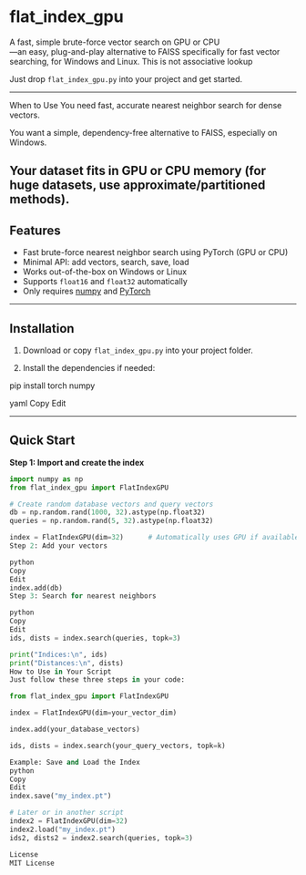 # flat_index_gpu

A fast, simple brute-force vector search on GPU or CPU  
—an easy, plug-and-play alternative to FAISS specifically for fast vector searching, for Windows and Linux. This is not associative lookup 

Just drop `flat_index_gpu.py` into your project and get started.

---
When to Use
You need fast, accurate nearest neighbor search for dense vectors.

You want a simple, dependency-free alternative to FAISS, especially on Windows.

Your dataset fits in GPU or CPU memory (for huge datasets, use approximate/partitioned methods).
---

## Features

- Fast brute-force nearest neighbor search using PyTorch (GPU or CPU)
- Minimal API: add vectors, search, save, load
- Works out-of-the-box on Windows or Linux
- Supports `float16` and `float32` automatically
- Only requires [numpy](https://numpy.org/) and [PyTorch](https://pytorch.org/)

---

## Installation

1. Download or copy `flat_index_gpu.py` into your project folder.

2. Install the dependencies if needed:

pip install torch numpy

yaml
Copy
Edit

---

## Quick Start

**Step 1: Import and create the index**

```python
import numpy as np
from flat_index_gpu import FlatIndexGPU

# Create random database vectors and query vectors
db = np.random.rand(1000, 32).astype(np.float32)
queries = np.random.rand(5, 32).astype(np.float32)

index = FlatIndexGPU(dim=32)      # Automatically uses GPU if available
Step 2: Add your vectors

python
Copy
Edit
index.add(db)
Step 3: Search for nearest neighbors

python
Copy
Edit
ids, dists = index.search(queries, topk=3)

print("Indices:\n", ids)
print("Distances:\n", dists)
How to Use in Your Script
Just follow these three steps in your code:

from flat_index_gpu import FlatIndexGPU

index = FlatIndexGPU(dim=your_vector_dim)

index.add(your_database_vectors)

ids, dists = index.search(your_query_vectors, topk=k)

Example: Save and Load the Index
python
Copy
Edit
index.save("my_index.pt")

# Later or in another script
index2 = FlatIndexGPU(dim=32)
index2.load("my_index.pt")
ids2, dists2 = index2.search(queries, topk=3)

License
MIT License



